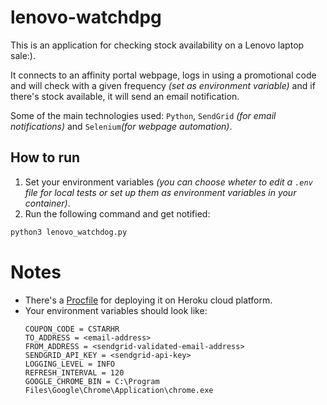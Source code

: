 # lenovo-watchdpg
This is an application for checking stock availability on a Lenovo laptop sale:). 

It connects to an affinity portal webpage, logs in using a promotional code and will check with a given frequency _(set as environment variable)_ and if there's stock available, it will send an email notification.

Some of the main technologies used: ```Python```, ```SendGrid``` _(for email notifications)_ and ```Selenium```_(for webpage automation)_.

## How to run

1. Set your environment variables _(you can choose wheter to edit a ```.env``` file for local tests or set up them as environment variables in your container)_.
2. Run the following command and get notified:
```bash
python3 lenovo_watchdog.py
```

# Notes
 
- There's a [Procfile](https://github.com/agustinkoszczej/lenovo-watchdog/blob/master/Procfile) for deploying it on Heroku cloud platform.
- Your environment variables should look like:
  ```
  COUPON_CODE = CSTARHR
  TO_ADDRESS = <email-address>
  FROM_ADDRESS = <sendgrid-validated-email-address>
  SENDGRID_API_KEY = <sendgrid-api-key>
  LOGGING_LEVEL = INFO
  REFRESH_INTERVAL = 120
  GOOGLE_CHROME_BIN = C:\Program Files\Google\Chrome\Application\chrome.exe
  ```
